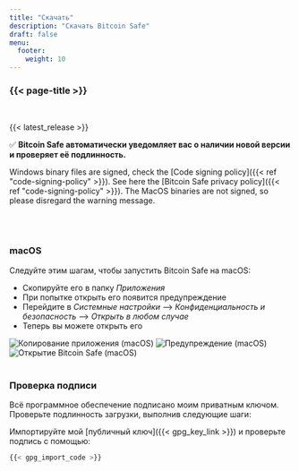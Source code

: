 ```yaml
---
title: "Скачать"
description: "Скачать Bitcoin Safe"
draft: false
menu:
  footer:
    weight: 10
---
```


### {{< page-title >}} 

<br>

{{< latest_release >}}


✅ **Bitcoin Safe автоматически уведомляет вас о наличии новой версии и проверяет её подлинность.**


Windows binary files are signed, check the [Code signing policy]({{< ref "code-signing-policy" >}}). See here the   [Bitcoin Safe privacy policy]({{< ref "code-signing-policy" >}}).  The  MacOS binaries are not signed, so please disregard the warning message.

<br>
<br>

###  macOS 

Следуйте этим шагам, чтобы запустить Bitcoin Safe на macOS:
- Скопируйте его в папку *Приложения*
- При попытке открыть его появится предупреждение
- Перейдите в *Системные настройки* --> *Конфиденциальность и безопасность* --> *Открыть в любом случае*
- Теперь вы можете открыть его


<img src="/images/mac/copy-app.png" alt="Копирование приложения (macOS)"   /> 
<img src="/images/mac/warning.png" alt="Предупреждение (macOS)"   /> 
<img src="/images/mac/disable.png" alt="Открытие Bitcoin Safe (macOS)"   /> 

<br>
<br>

###  Проверка подписи

Всё программное обеспечение подписано моим приватным ключом. Проверьте подлинность загрузки, выполнив следующие шаги:

Импортируйте мой [публичный ключ]({{< gpg_key_link >}}) и проверьте подпись с помощью:
```bash
{{< gpg_import_code >}}
```



<br> 
<br>


<!-- ### Alternative install  via pip  on Mac, Linux, or Windows 
PyPi: https://pypi.org/project/bitcoin-safe/
python -m pip install bitcoin-safe
python -m bitcoin_safe
-->